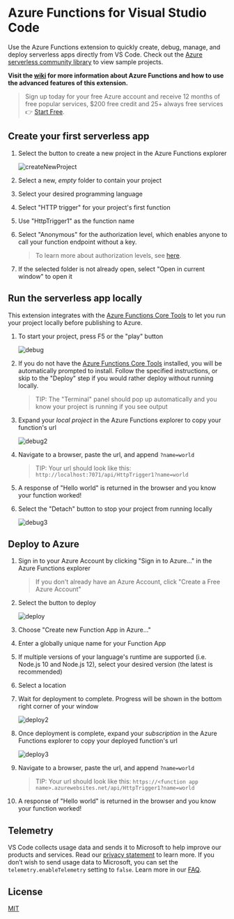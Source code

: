 # Azure Functions for Visual Studio Code



Use the Azure Functions extension to quickly create, debug, manage, and deploy serverless apps directly from VS Code. Check out the [Azure serverless community library](https://aka.ms/AA4ul9b) to view sample projects.

**Visit the [wiki](https://github.com/Microsoft/vscode-azurefunctions/wiki) for more information about Azure Functions and how to use the advanced features of this extension.**

> Sign up today for your free Azure account and receive 12 months of free popular services, $200 free credit and 25+ always free services 👉 [Start Free](https://azure.microsoft.com/free/open-source).

## Create your first serverless app

1. Select the button to create a new project in the Azure Functions explorer

    ![createNewProject](https://github.com/Microsoft/vscode-azurefunctions/raw/main/resources/readme/createNewProject.png)

1. Select a new, _empty_ folder to contain your project
1. Select your desired programming language
1. Select "HTTP trigger" for your project's first function
1. Use "HttpTrigger1" as the function name
1. Select "Anonymous" for the authorization level, which enables anyone to call your function endpoint without a key.
    > To learn more about authorization levels, see [here](https://docs.microsoft.com/azure/azure-functions/functions-bindings-http-webhook-trigger?tabs=csharp#authorization-keys).
1. If the selected folder is not already open, select "Open in current window" to open it

## Run the serverless app locally

This extension integrates with the [Azure Functions Core Tools](https://docs.microsoft.com/azure/azure-functions/functions-run-local) to let you run your project locally before publishing to Azure.

1. To start your project, press F5 or the "play" button

    ![debug](https://github.com/Microsoft/vscode-azurefunctions/raw/main/resources/readme/debug.png)

1. If you do not have the [Azure Functions Core Tools](https://aka.ms/Dqur4e) installed, you will be automatically prompted to install. Follow the specified instructions, or skip to the "Deploy" step if you would rather deploy without running locally.
    > TIP: The "Terminal" panel should pop up automatically and you know your project is running if you see output
1. Expand your _local project_ in the Azure Functions explorer to copy your function's url

    ![debug2](https://github.com/Microsoft/vscode-azurefunctions/raw/main/resources/readme/debug2.png)

1. Navigate to a browser, paste the url, and append `?name=world`
    > TIP: Your url should look like this: `http://localhost:7071/api/HttpTrigger1?name=world`
1. A response of "Hello world" is returned in the browser and you know your function worked!
1. Select the "Detach" button to stop your project from running locally

    ![debug3](https://github.com/Microsoft/vscode-azurefunctions/raw/main/resources/readme/debug3.png)

## Deploy to Azure

1. Sign in to your Azure Account by clicking "Sign in to Azure..." in the Azure Functions explorer
    >  If you don't already have an Azure Account, click "Create a Free Azure Account"
1. Select the button to deploy

    ![deploy](https://github.com/Microsoft/vscode-azurefunctions/raw/main/resources/readme/deploy.png)

1. Choose "Create new Function App in Azure..."
1. Enter a globally unique name for your Function App
1. If multiple versions of your language's runtime are supported (i.e. Node.js 10 and Node.js 12), select your desired version (the latest is recommended)
1. Select a location
1. Wait for deployment to complete. Progress will be shown in the bottom right corner of your window

    ![deploy2](https://github.com/Microsoft/vscode-azurefunctions/raw/main/resources/readme/deploy2.png)

1. Once deployment is complete, expand your _subscription_ in the Azure Functions explorer to copy your deployed function's url

    ![deploy3](https://github.com/Microsoft/vscode-azurefunctions/raw/main/resources/readme/deploy3.png)

1. Navigate to a browser, paste the url, and append `?name=world`
    > TIP: Your url should look like this: `https://<function app name>.azurewebsites.net/api/HttpTrigger1?name=world`
1. A response of "Hello world" is returned in the browser and you know your function worked!



## Telemetry

VS Code collects usage data and sends it to Microsoft to help improve our products and services. Read our [privacy statement](https://go.microsoft.com/fwlink/?LinkID=528096&clcid=0x409) to learn more. If you don’t wish to send usage data to Microsoft, you can set the `telemetry.enableTelemetry` setting to `false`. Learn more in our [FAQ](https://code.visualstudio.com/docs/supporting/faq#_how-to-disable-telemetry-reporting).

## License

[MIT](https://github.com/Microsoft/vscode-azurefunctions/blob/main/LICENSE.md)
